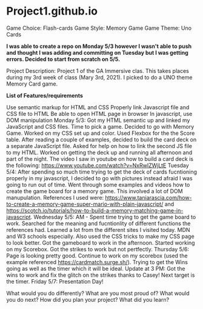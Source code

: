 # Project1.github.io
Game Choice: Flash-cards
Game Style: Memory Game
Game Theme: Uno Cards

**I was able to create a repo on Monday 5/3 however I wasn't able to push and thought I was adding and committing on Tuesday but I was getting errors. Decided to start from scratch on 5/5.**

Project Description:
Project 1 of the GA Immersive clas. This takes places during my 3rd week of class (Mary 3rd, 2021). I picked to do a UNO theme Memory Card game. 

**List of Features/requirements**

Use semantic markup for HTML and CSS
Properly link Javascript file and CSS file to HTML
Be able to open HTML page in browser
In javascript, use DOM manipulation
Monday 5/3: Got my HTML semantic up and linked my JavaScript and CSS files. Time to pick a game. Decided to go with Memory Game. Worked on my CSS set up and color. Used Flexbox for the the Score table. After reading a couple of examples, decided to build the card deck on a separate JavaScript file. Asked for help on how to link the second JS file to my HTML. Worked on getting the deck up and running all afternoon and part of the night. The video I saw in youtube on how to build a card deck is the following: https://www.youtube.com/watch?v=NxRwIZWjLtE
Tuesday 5/4: After spending so much time trying to get the deck of cards fucntioning properly in my javascript, I decided to go with pictures instead afraid I was going to run out of time. Went through some examples and videos how to create the game board for a memory game. This involved a lot of DOM manupulation. References I used were: https://www.taniarascia.com/how-to-create-a-memory-game-super-mario-with-plain-javascript/ and https://scotch.io/tutorials/how-to-build-a-memory-matching-game-in-javascript. 
Wednesday 5/5: AM - Spent time trying to get the game board to work. Searched for the meaning and fucntionlity of different functions the references had. Learned a lot from the different sites I visited today. MDN and W3 schools especially. Also used the CSS tricks to make my CSS page to look better. Got the gameboard to work in the afternoon. Started working on my Scorebox. Got the strikes to work but not pertfectly. 
Thursday 5/6: Page is looking pretty good. Continue to work on my scorebox (used the example referenced https://cardmatch.surge.sh/). Trying to get the Wins going as well as the timer which it will be ideal. Update at 3 PM: Got the wins to work and fix the glitch on the strikes thanks to Casey! Next target is the timer. 
Friday 5/7: Presentation Day!

What would you do differently?
What are you most proud of?
What would you do next?
How did you plan your project?
What did you learn?






